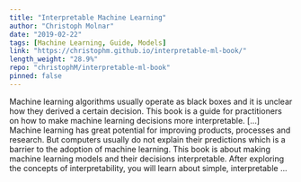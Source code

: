 ```yaml
---
title: "Interpretable Machine Learning"
author: "Christoph Molnar"
date: "2019-02-22"
tags: [Machine Learning, Guide, Models]
link: "https://christophm.github.io/interpretable-ml-book/"
length_weight: "28.9%"
repo: "christophM/interpretable-ml-book"
pinned: false
---
```


Machine learning algorithms usually operate as black boxes and it is unclear how they derived a certain decision. This book is a guide for practitioners on how to make machine learning decisions more interpretable. [...] Machine learning has great potential for improving products, processes and research. But computers usually do not explain their predictions which is a barrier to the adoption of machine learning. This book is about making machine learning models and their decisions interpretable. After exploring the concepts of interpretability, you will learn about simple, interpretable ...
